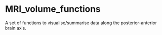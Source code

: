 # MRI_volume_functions
A set of functions to visualise/summarise data along the posterior-anterior
brain axis.

